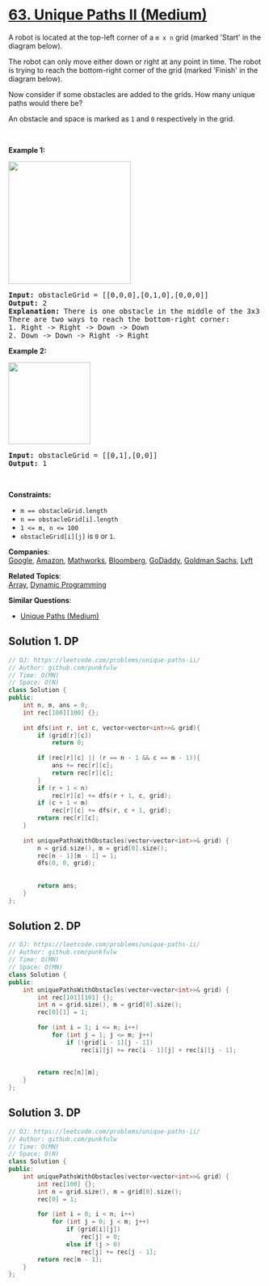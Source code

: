# [63. Unique Paths II (Medium)](https://leetcode.com/problems/unique-paths-ii/)

<p>A robot is located at the top-left corner of a <code>m x n</code> grid (marked 'Start' in the diagram below).</p>

<p>The robot can only move either down or right at any point in time. The robot is trying to reach the bottom-right corner of the grid (marked 'Finish' in the diagram below).</p>

<p>Now consider if some obstacles are added to the grids. How many unique paths would there be?</p>

<p>An obstacle and space is marked as <code>1</code> and <code>0</code> respectively in the grid.</p>

<p>&nbsp;</p>
<p><strong>Example 1:</strong></p>
<img alt="" src="https://assets.leetcode.com/uploads/2020/11/04/robot1.jpg" style="width: 242px; height: 242px;">
<pre><strong>Input:</strong> obstacleGrid = [[0,0,0],[0,1,0],[0,0,0]]
<strong>Output:</strong> 2
<strong>Explanation:</strong> There is one obstacle in the middle of the 3x3 grid above.
There are two ways to reach the bottom-right corner:
1. Right -&gt; Right -&gt; Down -&gt; Down
2. Down -&gt; Down -&gt; Right -&gt; Right
</pre>

<p><strong>Example 2:</strong></p>
<img alt="" src="https://assets.leetcode.com/uploads/2020/11/04/robot2.jpg" style="width: 162px; height: 162px;">
<pre><strong>Input:</strong> obstacleGrid = [[0,1],[0,0]]
<strong>Output:</strong> 1
</pre>

<p>&nbsp;</p>
<p><strong>Constraints:</strong></p>

<ul>
	<li><code>m ==&nbsp;obstacleGrid.length</code></li>
	<li><code>n ==&nbsp;obstacleGrid[i].length</code></li>
	<li><code>1 &lt;= m, n &lt;= 100</code></li>
	<li><code>obstacleGrid[i][j]</code> is <code>0</code> or <code>1</code>.</li>
</ul>

**Companies**:  
[Google](https://leetcode.com/company/google), [Amazon](https://leetcode.com/company/amazon), [Mathworks](https://leetcode.com/company/mathworks), [Bloomberg](https://leetcode.com/company/bloomberg), [GoDaddy](https://leetcode.com/company/godaddy), [Goldman Sachs](https://leetcode.com/company/goldman-sachs), [Lyft](https://leetcode.com/company/lyft)

**Related Topics**:  
[Array](https://leetcode.com/tag/array/), [Dynamic Programming](https://leetcode.com/tag/dynamic-programming/)

**Similar Questions**:
* [Unique Paths (Medium)](https://leetcode.com/problems/unique-paths/)

## Solution 1. DP

```cpp
// OJ: https://leetcode.com/problems/unique-paths-ii/
// Author: github.com/punkfulw
// Time: O(MN)
// Space: O(N)
class Solution {
public:
    int n, m, ans = 0;
    int rec[100][100] {};
    
    int dfs(int r, int c, vector<vector<int>>& grid){
        if (grid[r][c])
            return 0;
        
        if (rec[r][c] || (r == n - 1 && c == m - 1)){
            ans += rec[r][c];
            return rec[r][c];
        }
        if (r + 1 < n)
            rec[r][c] += dfs(r + 1, c, grid);
        if (c + 1 < m)
            rec[r][c] += dfs(r, c + 1, grid);
        return rec[r][c];           
    }
    
    int uniquePathsWithObstacles(vector<vector<int>>& grid) {
        n = grid.size(), m = grid[0].size();
        rec[n - 1][m - 1] = 1;
        dfs(0, 0, grid);
        
        
        return ans;
    }
};
```

## Solution 2. DP

```cpp
// OJ: https://leetcode.com/problems/unique-paths-ii/
// Author: github.com/punkfulw
// Time: O(MN)
// Space: O(MN)
class Solution {
public:
    int uniquePathsWithObstacles(vector<vector<int>>& grid) {
        int rec[101][101] {};
        int n = grid.size(), m = grid[0].size();
        rec[0][1] = 1;
        
        for (int i = 1; i <= n; i++)
            for (int j = 1; j <= m; j++)
                if (!grid[i - 1][j - 1])
                    rec[i][j] += rec[i - 1][j] + rec[i][j - 1];
 
        
        return rec[n][m];
    }
};
```

## Solution 3. DP

```cpp
// OJ: https://leetcode.com/problems/unique-paths-ii/
// Author: github.com/punkfulw
// Time: O(MN)
// Space: O(N)
class Solution {
public:
    int uniquePathsWithObstacles(vector<vector<int>>& grid) {
        int rec[100] {};
        int n = grid.size(), m = grid[0].size();
        rec[0] = 1;
        
        for (int i = 0; i < n; i++)
            for (int j = 0; j < m; j++)
                if (grid[i][j])
                    rec[j] = 0;
                else if (j > 0)
                    rec[j] += rec[j - 1];
        return rec[m - 1];
    }
};
```
